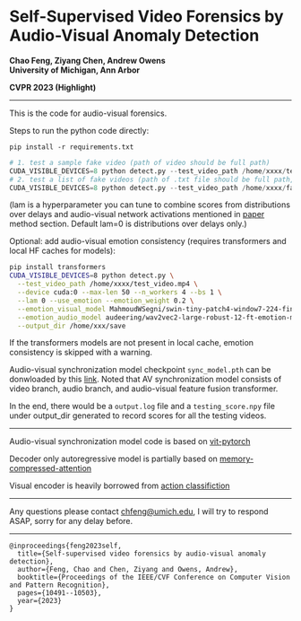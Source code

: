Self-Supervised Video Forensics by Audio-Visual Anomaly Detection
==================================================================
**Chao Feng, Ziyang Chen, Andrew Owens**  
**University of Michigan, Ann Arbor**

**CVPR 2023 (Highlight)**

---

This is the code for audio-visual forensics.

Steps to run the python code directly:

`pip install -r requirements.txt`

```python
# 1. test a sample fake video (path of video should be full path)
CUDA_VISIBLE_DEVICES=8 python detect.py --test_video_path /home/xxxx/test_video.mp4 --device cuda:0 --max-len 50 --n_workers 4  --bs 1 --lam 0 --output_dir /home/xxx/save 
# 2. test a list of fake videos (path of .txt file should be full path, and list should contain full paths of testing videos)
CUDA_VISIBLE_DEVICES=8 python detect.py --test_video_path /home/xxxx/fake_videos.txt --device cuda:0 --max-len 50 --n_workers 4 --bs 1 --lam 0 --output_dir /home/xxx/save
```

(lam is a hyperparameter you can tune to combine scores from distributions over delays and audio-visual network activations mentioned in [paper](https://arxiv.org/pdf/2301.01767.pdf) method section. Default lam=0 is distributions over delays only.)

Optional: add audio-visual emotion consistency (requires transformers and local HF caches for models):

```bash
pip install transformers
CUDA_VISIBLE_DEVICES=8 python detect.py \
  --test_video_path /home/xxxx/test_video.mp4 \
  --device cuda:0 --max-len 50 --n_workers 4 --bs 1 \
  --lam 0 --use_emotion --emotion_weight 0.2 \
  --emotion_visual_model MahmoudWSegni/swin-tiny-patch4-window7-224-finetuned-face-emotion-v12 \
  --emotion_audio_model audeering/wav2vec2-large-robust-12-ft-emotion-msp-dim \
  --output_dir /home/xxx/save
```

If the transformers models are not present in local cache, emotion consistency is skipped with a warning.

Audio-visual synchronization model checkpoint `sync_model.pth` can be donwloaded by this [link](https://drive.google.com/file/d/1BxaPiZmpiOJDsbbq8ZIDHJU7--RJE7Br/view?usp=sharing). Noted that AV synchronization model consists of video branch, audio branch, and audio-visual feature fusion transformer.

In the end, there would be a `output.log` file and a `testing_score.npy` file under output_dir generated to record scores for all the testing videos.

---

Audio-visual synchronization model code is based on [vit-pytorch](https://github.com/lucidrains/vit-pytorch)

Decoder only autoregressive model is partially based on [memory-compressed-attention](https://github.com/lucidrains/memory-compressed-attention)

Visual encoder is heavily borrowed from [action classifiction](https://github.com/TengdaHan/ActionClassification)

---

Any questions please contact chfeng@umich.edu, I will try to respond ASAP, sorry for any delay before. 

---

```text
@inproceedings{feng2023self,
  title={Self-supervised video forensics by audio-visual anomaly detection},
  author={Feng, Chao and Chen, Ziyang and Owens, Andrew},
  booktitle={Proceedings of the IEEE/CVF Conference on Computer Vision and Pattern Recognition},
  pages={10491--10503},
  year={2023}
}
```
